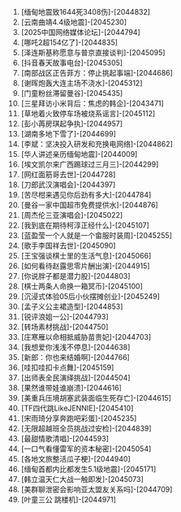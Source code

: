 
1. [缅甸地震致1644死3408伤]-[2044832]
1. [云南曲靖4.4级地震]-[2045230]
1. [2025中国网络媒体论坛]-[2044794]
1. [哪吒2超154亿了]-[2044835]
1. [泽连斯基称愿意与普京直接谈判]-[2045095]
1. [抖音春天故事电台]-[2045305]
1. [南部战区正告菲方：停止挑起事端]-[2044686]
1. [谢晖炮轰大连主场不浇水]-[2045312]
1. [门童粉丝滞留曼谷]-[2045435]
1. [三星拜访小米背后：焦虑的韩企]-[2043471]
1. [草地着火致停车场被烧系谣言]-[2045112]
1. [彭小苒房琪起争执]-[2044957]
1. [湖南多地下雪了]-[2044699]
1. [李斌：坚决投入研发和充换电网络]-[2044862]
1. [华人讲述亲历缅甸地震]-[2044009]
1. [埃文凯尔来广西踢球过三月三]-[2044299]
1. [网红面筋哥去世]-[2044728]
1. [刀郎武汉演唱会]-[2044397]
1. [苦尽柑来遇见你后劲有多大]-[2044784]
1. [曼谷一家中国超市免费提供水]-[2044876]
1. [周杰伦三亚演唱会]-[2045022]
1. [我到底在期待柯淳正经什么]-[2045107]
1. [蓝盈莹一个人就是一个畲服时装周]-[2045255]
1. [歌手李国祥去世]-[2045090]
1. [王宝强谈棋士里的生活气息]-[2045066]
1. [如何看待赵露思零片酬出演]-[2044915]
1. [你说胖子都是潜力股]-[2044803]
1. [棋士两条人命换一箱冥币]-[2045100]
1. [沉浸式体验05后小伙摆摊创业]-[2045249]
1. [孟子义公主裙造型]-[2044853]
1. [锐评浪姐一公]-[2044793]
1. [转场素材挑战]-[2044750]
1. [庄寒雁以命相抵威胁苗贵妃]-[2044703]
1. [我想爱你浅浅不停息]-[2044638]
1. [新郎：你也来结婚啊]-[2044766]
1. [哇扣哇扣卡点舞]-[2045159]
1. [出师表全民演绎挑战]-[2044504]
1. [果然谁带娃谁崩溃]-[2044616]
1. [美重兵压境胡塞武装面临生死存亡]-[2044615]
1. [TF四代跳LikeJENNIE]-[2045410]
1. [宋雨琦分享奔跑吧彩蛋]-[2045235]
1. [无限超越班全员挑战过安检]-[2044839]
1. [最甜情歌清唱]-[2044593]
1. [一口气看懂雷军的资本秘密]-[2045054]
1. [各地文旅整活瓜子梗]-[2044940]
1. [缅甸首都内比都发生5.1级地震]-[2045171]
1. [韩立温天仁大战一触即发]-[2045073]
1. [美群聊泄密会影响亚太盟友关系吗]-[2044709]
1. [叶童三公 跳楼机]-[2044971]
